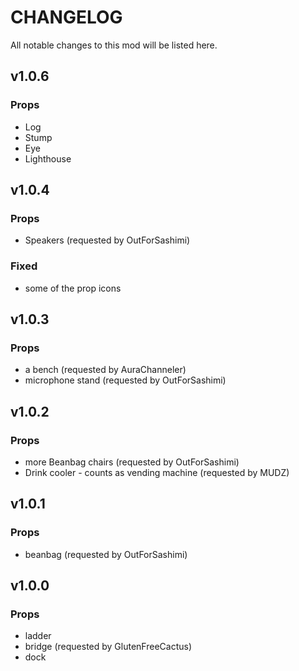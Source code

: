 # CHANGELOG
All notable changes to this mod will be listed here.

## v1.0.6

### Props
* Log
* Stump
* Eye
* Lighthouse

## v1.0.4

### Props
* Speakers (requested by OutForSashimi)

### Fixed
* some of the prop icons

## v1.0.3

### Props
* a bench (requested by AuraChanneler)
* microphone stand (requested by OutForSashimi)

## v1.0.2

### Props
* more Beanbag chairs (requested by OutForSashimi)
* Drink cooler - counts as vending machine (requested by MUDZ)

## v1.0.1

### Props
* beanbag (requested by OutForSashimi)

## v1.0.0

### Props
* ladder
* bridge (requested by GlutenFreeCactus)
* dock
